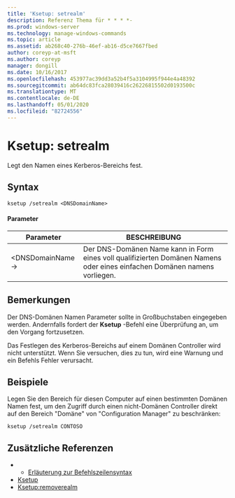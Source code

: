 ```yaml
---
title: 'Ksetup: setrealm'
description: Referenz Thema für * * * *-
ms.prod: windows-server
ms.technology: manage-windows-commands
ms.topic: article
ms.assetid: ab268c40-276b-46ef-ab16-d5ce7667fbed
author: coreyp-at-msft
ms.author: coreyp
manager: dongill
ms.date: 10/16/2017
ms.openlocfilehash: 453977ac39dd3a52b4f5a3104995f944e4a48392
ms.sourcegitcommit: ab64dc83fca28039416c26226815502d0193500c
ms.translationtype: MT
ms.contentlocale: de-DE
ms.lasthandoff: 05/01/2020
ms.locfileid: "82724556"
---
```

# <a name="ksetupsetrealm"></a>Ksetup: setrealm



Legt den Namen eines Kerberos-Bereichs fest.

## <a name="syntax"></a>Syntax

```
ksetup /setrealm <DNSDomainName>
```

#### <a name="parameters"></a>Parameter

|Parameter|BESCHREIBUNG|
|---------|-----------|
|\<DNSDomainName->|Der DNS-Domänen Name kann in Form eines voll qualifizierten Domänen Namens oder eines einfachen Domänen namens vorliegen.|

## <a name="remarks"></a>Bemerkungen

Der DNS-Domänen Namen Parameter sollte in Großbuchstaben eingegeben werden. Andernfalls fordert der **Ksetup** -Befehl eine Überprüfung an, um den Vorgang fortzusetzen.

Das Festlegen des Kerberos-Bereichs auf einem Domänen Controller wird nicht unterstützt. Wenn Sie versuchen, dies zu tun, wird eine Warnung und ein Befehls Fehler verursacht.

## <a name="examples"></a>Beispiele

Legen Sie den Bereich für diesen Computer auf einen bestimmten Domänen Namen fest, um den Zugriff durch einen nicht-Domänen Controller direkt auf den Bereich "Domäne" von "Configuration Manager" zu beschränken:
```
ksetup /setrealm CONTOSO
```

## <a name="additional-references"></a>Zusätzliche Referenzen

-   - [Erläuterung zur Befehlszeilensyntax](command-line-syntax-key.md)
-   [Ksetup](ksetup.md)
-   [Ksetup:removerealm](ksetup-removerealm.md)
